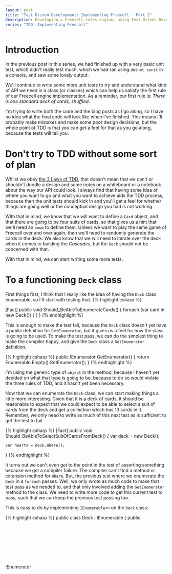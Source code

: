 ```yaml
---
layout: post
title: "Test Driven Development: Implementing Freecell - Part 2"
description: Developing a Freecell rules engine, using Test Driven Development in csharp - Part 2
series: "TDD: Implementing Freecell"
---
```

# Introduction
In the previous post in this series, we had finished up with a very basic unit test, which didn't really test much, which we had ran using `dotnet xunit` in a console, and saw some lovely output.

We'll continue to write some more unit tests to try and understand what kind of API we need in a class (or classes) which can help us satisfy the first rule of our Freecell engine implementation. As a reminder, our first rule is: _There is one standard deck of cards, shuffled_.

I'm trying to write both the code and the blog posts as I go along, so I have no idea what the final code will look like when I've finished. This means I'll probably make mistakes and make some poor design decisions, but the whole point of TDD is that you can get a feel for that as you go along, because the tests will tell you. 

# Don't try to TDD without some sort of plan
Whilst we obey [the 3 Laws of TDD](http://butunclebob.com/ArticleS.UncleBob.TheThreeRulesOfTdd), that doesn't mean that we can't or shouldn't doodle a design and some notes on a whiteboard or a notebook about the way our API could look. I always find that having some idea of where you want to go and what you want to achieve aids the TDD process, because then the unit tests should kick in and you'll get a feel for whether things are going well or the conceptual design you had is not working.

With that in mind, we know that we will want to define a `Card` object, and that there are going to be four suits of cards, so that gives us a hint that we'll need an `enum` to define them. Unless we want to play the same game of Freecell over and over again, then we'll need to randomly generate the cards in the deck. We also know that we will need to iterate over the deck when it comes to building the _Cascades_, but the `Deck` should not be concerned with that.

With that in mind, we can start writing some more tests.

# To a functioning `Deck` class

First things first, I think that I really like the idea of having the `Deck` class enumerable, so I'll start with testing that.
{% highlight csharp %}

[Fact]
public void Should_BeAbleToEnumerateCards()
{
    foreach (var card in new Deck())
    {
    }
}
{% endhighlight %}

This is enough to make the test fail, because the `Deck` class doesn't yet have a public definition for `GetEnumerator`, but it gives us a feel for how the class is going to be used. To make the test pass, we can do the simplest thing to make the compiler happy, and give the `Deck` class a `GetEnumerator` definition.

{% highlight csharp %}
public IEnumerator<object> GetEnumerator()
{
    return Enumerable.Empty<object>().GetEnumerator();
}
{% endhighlight %}

I'm using the generic type of `object` in the method, because I haven't yet decided on what that type is going to be, because to do so would violate the three rules of TDD, and it hasn't yet been necessary.

Now that we can enumerate the `Deck` class, we can start making things a little more interesting. Given that it is a deck of cards, it should be reasonable to expect that we could expect to be able to select a suit of cards from the deck and get a collection which has 13 cards in it. Remember, we only need to write as much of this next test as is sufficient to get the test to fail.

{% highlight csharp %}
[Fact]
public void Should_BeAbleToSelectSuitOfCardsFromDeck()
{
    var deck = new Deck();

    var hearts = deck.Where();
}
{% endhighlight %}

It turns out we can't even get to the point in the test of asserting something because we get a compiler failure. The compiler can't find a method or extension method for `Where`. But, the previous test where we enumerate the `Deck` in a `foreach` passes. Well, we only wrote as much code to make that test pass as we needed to, and that only involved adding the `GetEnumerator` method to the class. We need to write more code to get this current test to pass, such that we can keep the previous test passing too.

This is easy to do by implementing `IEnumerable<>` on the `Deck` class:

{% highlight csharp %}
public class Deck : IEnumerable<object>
{
    public IEnumerator<object> GetEnumerator()
    {
        foreach (var card in _cards)
        {
            yield return card;
        }
    }

    IEnumerator IEnumerable.GetEnumerator() => GetEnumerator();
}
{% endhighlight %}

I've cut some of the other code out of the class so that you can see just the detail of the implementation. The second explicitly implemented `IEnumerable.GetEnumerator` is there because `IEnumerable<>` inherits from it, so it must be implemented, but as you can see, we can just fastward to the genericly implemented method. With that done, we can now add `using System.Linq;` to the `Deck` class so that we can use the `Where` method.

{% highlight csharp %}
var deck = new Deck();

var hearts = deck.Where(x => x.Suit == Suit.Hearts);
{% endhighlight %}

This is where the implementation is going to start getting a little more complicated that the actual tests. Obviously in order to make the test pass, we need to add an actual `Card` class and give it a property which can use to select the correct suit of cards.

{% highlight csharp %}
public enum Suit
{
    Clubs,
    Diamonds,
    Hearts,
    Spades
}

public class Card
{
    public Suit Suit { get; set; }
}
{% endhighlight %}

After writing this, we can then change the enumerable implementation in the `Deck` class to `public class Deck : IEnumerable<Deck>`, and the test will now compile. Now we can actually assert the intent of the test:

{% highlight csharp %}
[Fact]
public void Should_BeAbleToSelectSuitOfCardsFromDeck()
{
    var deck = new Deck();

    var hearts = deck.Select(x => x.Suit == Suit.Hearts);

    hearts.Should().HaveCount(13);
}
{% endhighlight %}

# Conclusion
In this post, I talked through several iterations of the TDD loop, based on the 3 Rules of TDD, in some detail. An interesting discussion that always rears its head at this point is: Do you need to follow the 3 rules so excruciatingly religously? I don't really know the answer to that. Certainly I always had it in my head that I would need a `Card` class, and that would necessitate a `Suit` enum, as these are pretty obvious things when thinking about the concept of a class which models a deck of cards. Could I have taken a short cut, written everything and then wrote the tests to test the implementation (as it stands)? Probably, for something so trivial.

In the next post, I will write some more tests to continue building the `Deck` class.
